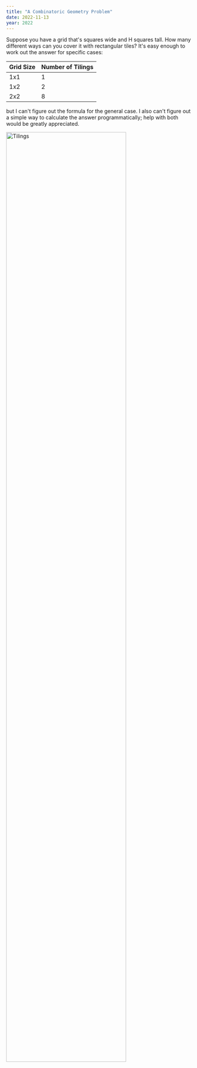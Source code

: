 ```yaml
---
title: "A Combinatoric Geometry Problem"
date: 2022-11-13
year: 2022
---
```


Suppose you have a grid that's squares wide and H squares tall.
How many different ways can you cover it with rectangular tiles?
It's easy enough to work out the answer for specific cases:

| Grid Size | Number of Tilings |
| --------- | ----------------- |
| 1x1       | 1                 |
| 1x2       | 2                 |
| 2x2       | 8                 |

but I can't figure out the formula for the general case.
I also can't figure out a simple way to calculate the answer programmatically;
help with both would be greatly appreciated.

<img src="{{'/files/2022/combinatorics.svg' | relative_url}}" alt="Tilings" width="80%" />
